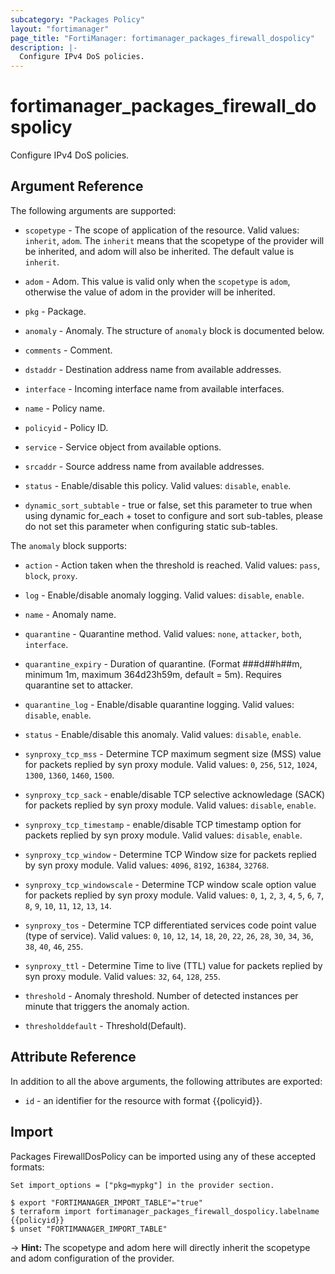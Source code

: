 ```yaml
---
subcategory: "Packages Policy"
layout: "fortimanager"
page_title: "FortiManager: fortimanager_packages_firewall_dospolicy"
description: |-
  Configure IPv4 DoS policies.
---
```


# fortimanager_packages_firewall_dospolicy
Configure IPv4 DoS policies.

## Argument Reference


The following arguments are supported:

* `scopetype` - The scope of application of the resource. Valid values: `inherit`, `adom`. The `inherit` means that the scopetype of the provider will be inherited, and adom will also be inherited. The default value is `inherit`.
* `adom` - Adom. This value is valid only when the `scopetype` is `adom`, otherwise the value of adom in the provider will be inherited.
* `pkg` - Package.

* `anomaly` - Anomaly. The structure of `anomaly` block is documented below.
* `comments` - Comment.
* `dstaddr` - Destination address name from available addresses.
* `interface` - Incoming interface name from available interfaces.
* `name` - Policy name.
* `policyid` - Policy ID.
* `service` - Service object from available options.
* `srcaddr` - Source address name from available addresses.
* `status` - Enable/disable this policy. Valid values: `disable`, `enable`.

* `dynamic_sort_subtable` - true or false, set this parameter to true when using dynamic for_each + toset to configure and sort sub-tables, please do not set this parameter when configuring static sub-tables.

The `anomaly` block supports:

* `action` - Action taken when the threshold is reached. Valid values: `pass`, `block`, `proxy`.

* `log` - Enable/disable anomaly logging. Valid values: `disable`, `enable`.

* `name` - Anomaly name.
* `quarantine` - Quarantine method. Valid values: `none`, `attacker`, `both`, `interface`.

* `quarantine_expiry` - Duration of quarantine. (Format ###d##h##m, minimum 1m, maximum 364d23h59m, default = 5m). Requires quarantine set to attacker.
* `quarantine_log` - Enable/disable quarantine logging. Valid values: `disable`, `enable`.

* `status` - Enable/disable this anomaly. Valid values: `disable`, `enable`.

* `synproxy_tcp_mss` - Determine TCP maximum segment size (MSS) value for packets replied by syn proxy module. Valid values: `0`, `256`, `512`, `1024`, `1300`, `1360`, `1460`, `1500`.

* `synproxy_tcp_sack` - enable/disable TCP selective acknowledage (SACK) for packets replied by syn proxy module. Valid values: `disable`, `enable`.

* `synproxy_tcp_timestamp` - enable/disable TCP timestamp option for packets replied by syn proxy module. Valid values: `disable`, `enable`.

* `synproxy_tcp_window` - Determine TCP Window size for packets replied by syn proxy module. Valid values: `4096`, `8192`, `16384`, `32768`.

* `synproxy_tcp_windowscale` - Determine TCP window scale option value for packets replied by syn proxy module. Valid values: `0`, `1`, `2`, `3`, `4`, `5`, `6`, `7`, `8`, `9`, `10`, `11`, `12`, `13`, `14`.

* `synproxy_tos` - Determine TCP differentiated services code point value (type of service). Valid values: `0`, `10`, `12`, `14`, `18`, `20`, `22`, `26`, `28`, `30`, `34`, `36`, `38`, `40`, `46`, `255`.

* `synproxy_ttl` - Determine Time to live (TTL) value for packets replied by syn proxy module. Valid values: `32`, `64`, `128`, `255`.

* `threshold` - Anomaly threshold. Number of detected instances per minute that triggers the anomaly action.
* `thresholddefault` - Threshold(Default).


## Attribute Reference

In addition to all the above arguments, the following attributes are exported:
* `id` - an identifier for the resource with format {{policyid}}.

## Import

Packages FirewallDosPolicy can be imported using any of these accepted formats:
```
Set import_options = ["pkg=mypkg"] in the provider section.

$ export "FORTIMANAGER_IMPORT_TABLE"="true"
$ terraform import fortimanager_packages_firewall_dospolicy.labelname {{policyid}}
$ unset "FORTIMANAGER_IMPORT_TABLE"
```
-> **Hint:** The scopetype and adom here will directly inherit the scopetype and adom configuration of the provider.
